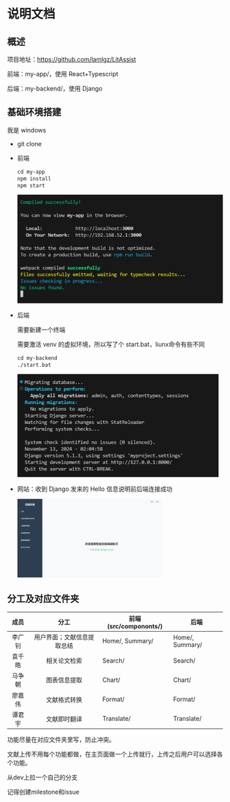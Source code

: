 # 说明文档



## 概述

项目地址：https://github.com/lamlgz/LitAssist

前端：my-app/，使用 React+Typescript

后端：my-backend/，使用 Django

## 基础环境搭建

我是 windows

* git clone

* 前端

  ```
  cd my-app
  npm install
  npm start
  ```

  <img src="pictures/pic-1.png" alt="alt text" style="zoom:50%;" />

  

* 后端

  需要新建一个终端
  
  需要激活 venv 的虚拟环境，所以写了个 start.bat，liunx命令有些不同
  
  ```
  cd my-backend
  ./start.bat
  ```
  
  <img src="pictures/pic-2.png" alt="alt text" style="zoom:50%;" />
  
* 网站：收到 Django 发来的 Hello 信息说明前后端连接成功

  <img src="pictures/pic-3.png" alt="alt text" style="zoom: 33%;" />



## 分工及对应文件夹

|  成员  |            分工            | 前端(src/compononts/) | 后端            |
| :----: | :------------------------: | ---------------------- | --------------- |
| 李广钊 | 用户界面；文献信息提取总结 | Home/, Summary/        | Home/, Summary/ |
| 袁千皓 |        相关论文检索        | Search/                | Search/         |
| 马争朝 |        图表信息提取        | Chart/                 | Chart/          |
| 廖嘉伟 |        文献格式转换        | Format/                | Format/         |
| 谭君宇 |        文献即时翻译        | Translate/             | Translate/      |

功能尽量在对应文件夹里写，防止冲突。

文献上传不用每个功能都做，在主页面做一个上传就行，上传之后用户可以选择各个功能。

从dev上拉一个自己的分支

记得创建milestone和issue
